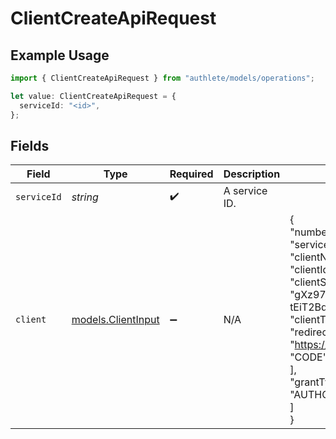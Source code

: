 # ClientCreateApiRequest

## Example Usage

```typescript
import { ClientCreateApiRequest } from "authlete/models/operations";

let value: ClientCreateApiRequest = {
  serviceId: "<id>",
};
```

## Fields

| Field                                                                                                                                                                                                                                                                                                                                                                     | Type                                                                                                                                                                                                                                                                                                                                                                      | Required                                                                                                                                                                                                                                                                                                                                                                  | Description                                                                                                                                                                                                                                                                                                                                                               | Example                                                                                                                                                                                                                                                                                                                                                                   |
| ------------------------------------------------------------------------------------------------------------------------------------------------------------------------------------------------------------------------------------------------------------------------------------------------------------------------------------------------------------------------- | ------------------------------------------------------------------------------------------------------------------------------------------------------------------------------------------------------------------------------------------------------------------------------------------------------------------------------------------------------------------------- | ------------------------------------------------------------------------------------------------------------------------------------------------------------------------------------------------------------------------------------------------------------------------------------------------------------------------------------------------------------------------- | ------------------------------------------------------------------------------------------------------------------------------------------------------------------------------------------------------------------------------------------------------------------------------------------------------------------------------------------------------------------------- | ------------------------------------------------------------------------------------------------------------------------------------------------------------------------------------------------------------------------------------------------------------------------------------------------------------------------------------------------------------------------- |
| `serviceId`                                                                                                                                                                                                                                                                                                                                                               | *string*                                                                                                                                                                                                                                                                                                                                                                  | :heavy_check_mark:                                                                                                                                                                                                                                                                                                                                                        | A service ID.                                                                                                                                                                                                                                                                                                                                                             |                                                                                                                                                                                                                                                                                                                                                                           |
| `client`                                                                                                                                                                                                                                                                                                                                                                  | [models.ClientInput](../../models/clientinput.md)                                                                                                                                                                                                                                                                                                                         | :heavy_minus_sign:                                                                                                                                                                                                                                                                                                                                                        | N/A                                                                                                                                                                                                                                                                                                                                                                       | {<br/>"number": 1140735077,<br/>"serviceNumber": 715948317,<br/>"clientName": "My Test Client",<br/>"clientId": "1140735077",<br/>"clientSecret": "gXz97ISgLs4HuXwOZWch8GEmgL4YMvUJwu3er_kDVVGcA0UOhA9avLPbEmoeZdagi9yC_-tEiT2BdRyH9dbrQQ",<br/>"clientType": "PUBLIC",<br/>"redirectUris": [<br/>"https://example.com/callback"<br/>],<br/>"responseTypes": [<br/>"CODE"<br/>],<br/>"grantTypes": [<br/>"AUTHORIZATION_CODE"<br/>]<br/>} |